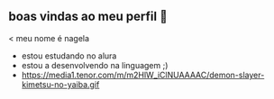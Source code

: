 ## boas vindas ao meu perfil 👋

< meu nome é nagela 
- estou estudando no alura
- estou a desenvolvendo na linguagem ;)
- https://media1.tenor.com/m/m2HlW_iClNUAAAAC/demon-slayer-kimetsu-no-yaiba.gif
